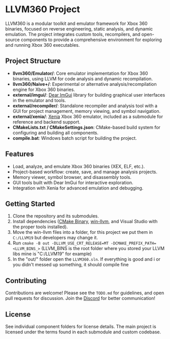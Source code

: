 # LLVM360 Project

LLVM360 is a modular toolkit and emulator framework for Xbox 360 binaries, focused on reverse engineering, static analysis, and dynamic emulation. The project integrates custom tools, recompilers, and open-source components to provide a comprehensive environment for exploring and running Xbox 360 executables.

## Project Structure

- **llvm360/Emulator/**: Core emulator implementation for Xbox 360 binaries, using LLVM for code analysis and dynamic recompilation.
- **llvm360/Naive+/**: Experimental or alternative analysis/recompilation engine for Xbox 360 binaries.
- **external/imgui/**: [Dear ImGui](https://github.com/ocornut/imgui) library for building graphical user interfaces in the emulator and tools.
- **external/recompiler/**: Standalone recompiler and analysis tool with a GUI for project management, memory viewing, and symbol navigation.
- **external/xenia/**: [Xenia](https://github.com/xenia-project/xenia) Xbox 360 emulator, included as a submodule for reference and backend support.
- **CMakeLists.txt / CMakeSettings.json**: CMake-based build system for configuring and building all components.
- **compile.bat**: Windows batch script for building the project.

## Features

- Load, analyze, and emulate Xbox 360 binaries (XEX, ELF, etc.).
- Project-based workflow: create, save, and manage analysis projects.
- Memory viewer, symbol browser, and disassembly tools.
- GUI tools built with Dear ImGui for interactive exploration.
- Integration with Xenia for advanced emulation and debugging.

## Getting Started

1. Clone the repository and its submodules.
2. Install dependencies ([CMake Binary][CMake], [win-llvm][win-llvm], and Visual Studio with the proper tools installed).
3. Move the win-llvm files into a folder, for this project we put them in `C:/LLVM19` but developers may change it.
4. Run `cmake -B out -DLLVM_USE_CRT_RELEASE=MT -DCMAKE_PREFIX_PATH=<LLVM_BINS_>` (LLVM_BINS is the root folder where you stored your LLVM libs mine is "C:/LLVM19" for example)
5. In the "out/" folder open the `LLVM360.sln`. If everything is good and i or you didn't messed up something, it should compile fine
## Contributing

Contributions are welcome! Please see the `TODO.md` for guidelines, and open pull requests for discussion. Join the [Discord][dis] for better communication!

## License

See individual component folders for license details. The main project is licensed under the terms found in each submodule and custom codebase.

[win-llvm]: https://github.com/c3lang/win-llvm
[CMake]: https://cmake.org/download/
[dis]: https://discord.gg/JufwFS9mmf